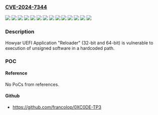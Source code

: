 ### [CVE-2024-7344](https://cve.mitre.org/cgi-bin/cvename.cgi?name=CVE-2024-7344)
![](https://img.shields.io/static/v1?label=Product&message=CES%20NeoImpact&color=blue)
![](https://img.shields.io/static/v1?label=Product&message=GreenGuard&color=blue)
![](https://img.shields.io/static/v1?label=Product&message=HDD%20King&color=blue)
![](https://img.shields.io/static/v1?label=Product&message=SANFONG%20EZ-Back%20System&color=blue)
![](https://img.shields.io/static/v1?label=Product&message=SmartRecovery&color=blue)
![](https://img.shields.io/static/v1?label=Product&message=SysReturn%20(32-bit%20and%2064-bit)&color=blue)
![](https://img.shields.io/static/v1?label=Version&message=*%3C%2010.1.024-20241127%20&color=brighgreen)
![](https://img.shields.io/static/v1?label=Version&message=*%3C%2010.2.023-20240927%20&color=brighgreen)
![](https://img.shields.io/static/v1?label=Version&message=*%3C%2010.2.02320240919%20&color=brighgreen)
![](https://img.shields.io/static/v1?label=Version&message=*%3C%2010.3.021-20241127%20&color=brighgreen)
![](https://img.shields.io/static/v1?label=Version&message=*%3C%2010.3.024-20241127%20&color=brighgreen)
![](https://img.shields.io/static/v1?label=Version&message=*%3C%2011.2.023-20240927%20&color=brighgreen)
![](https://img.shields.io/static/v1?label=Vulnerability&message=CWE-347%3A%20Lack%2FImproper%20Verification%20of%20Cryptographic%20Signature&color=brighgreen)
![](https://img.shields.io/static/v1?label=Vulnerability&message=CWE-426%3A%20Untrusted%20Search%20Path&color=brighgreen)

### Description

Howyar UEFI Application "Reloader"  (32-bit and 64-bit)  is vulnerable to execution of unsigned software in a hardcoded path.

### POC

#### Reference
No PoCs from references.

#### Github
- https://github.com/francolop/0XC0DE-TP3

